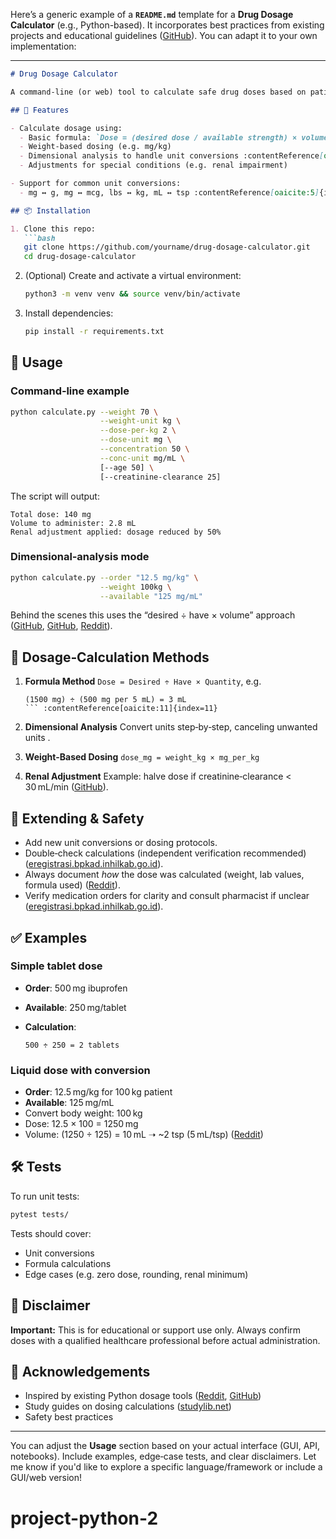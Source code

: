 Here’s a generic example of a **`README.md`** template for a **Drug Dosage Calculator** (e.g., Python-based). It incorporates best practices from existing projects and educational guidelines ([GitHub][1]). You can adapt it to your own implementation:

---

````markdown
# Drug Dosage Calculator

A command‑line (or web) tool to calculate safe drug doses based on patient parameters (weight, age, concentration, units, renal function, etc.).

## 🚀 Features

- Calculate dosage using:
  - Basic formula: `Dose = (desired dose / available strength) × volume` :contentReference[oaicite:3]{index=3}
  - Weight‑based dosing (e.g. mg/kg)
  - Dimensional analysis to handle unit conversions :contentReference[oaicite:4]{index=4}
  - Adjustments for special conditions (e.g. renal impairment)

- Support for common unit conversions:
  - mg ↔ g, mg ↔ mcg, lbs ↔ kg, mL ↔ tsp :contentReference[oaicite:5]{index=5}

## 📦 Installation

1. Clone this repo:  
   ```bash
   git clone https://github.com/yourname/drug-dosage-calculator.git
   cd drug-dosage-calculator
````

2. (Optional) Create and activate a virtual environment:

   ```bash
   python3 -m venv venv && source venv/bin/activate
   ```
3. Install dependencies:

   ```bash
   pip install -r requirements.txt
   ```

## 🧮 Usage

### Command‑line example

```bash
python calculate.py --weight 70 \
                    --weight-unit kg \
                    --dose-per-kg 2 \
                    --dose-unit mg \
                    --concentration 50 \
                    --conc-unit mg/mL \
                    [--age 50] \
                    [--creatinine-clearance 25]
```

The script will output:

```
Total dose: 140 mg
Volume to administer: 2.8 mL
Renal adjustment applied: dosage reduced by 50%
```

### Dimensional‑analysis mode

```bash
python calculate.py --order "12.5 mg/kg" \
                    --weight 100kg \
                    --available "125 mg/mL"
```

Behind the scenes this uses the “desired ÷ have × volume” approach ([GitHub][2], [GitHub][3], [Reddit][4]).

## 🧠 Dosage‑Calculation Methods

1. **Formula Method**
   `Dose = Desired ÷ Have × Quantity`, e.g.

   ````
   (1500 mg) ÷ (500 mg per 5 mL) = 3 mL
   ``` :contentReference[oaicite:11]{index=11}

   ````

2. **Dimensional Analysis**
   Convert units step‑by‑step, canceling unwanted units .

3. **Weight-Based Dosing**
   `dose_mg = weight_kg × mg_per_kg`

4. **Renal Adjustment**
   Example: halve dose if creatinine‐clearance < 30 mL/min ([GitHub][2]).

## 🔧 Extending & Safety

* Add new unit conversions or dosing protocols.
* Double‑check calculations (independent verification recommended) ([eregistrasi.bpkad.inhilkab.go.id][5]).
* Always document *how* the dose was calculated (weight, lab values, formula used) ([Reddit][6]).
* Verify medication orders for clarity and consult pharmacist if unclear ([eregistrasi.bpkad.inhilkab.go.id][5]).

## ✅ Examples

### Simple tablet dose

* **Order**: 500 mg ibuprofen
* **Available**: 250 mg/tablet
* **Calculation**:

  ```
  500 ÷ 250 = 2 tablets
  ```

### Liquid dose with conversion

* **Order**: 12.5 mg/kg for 100 kg patient
* **Available**: 125 mg/mL
* Convert body weight: 100 kg
* Dose: 12.5 × 100 = 1250 mg
* Volume: (1250 ÷ 125) = 10 mL ➝ \~2 tsp (5 mL/tsp) ([Reddit][7])

## 🛠️ Tests

To run unit tests:

```bash
pytest tests/
```

Tests should cover:

* Unit conversions
* Formula calculations
* Edge cases (e.g. zero dose, rounding, renal minimum)

## 📝 Disclaimer

**Important:** This is for educational or support use only. Always confirm doses with a qualified healthcare professional before actual administration.

## 🙏 Acknowledgements

* Inspired by existing Python dosage tools ([Reddit][4], [GitHub][2])
* Study guides on dosing calculations ([studylib.net][8])
* Safety best practices&#x20;

---

You can adjust the **Usage** section based on your actual interface (GUI, API, notebooks). Include examples, edge‑case tests, and clear disclaimers. Let me know if you'd like to explore a specific language/framework or include a GUI/web version!

[1]: https://github.com/Chinuaoku/Drug-Dose-Calculator/blob/main/README.md?utm_source=chatgpt.com "Drug-Dose-Calculator/README.md at main · Chinuaoku/Drug-Dose-Calculator · GitHub"
[2]: https://github.com/Mreghbal/Dosage-Calculation?utm_source=chatgpt.com "GitHub - Mreghbal/Dosage-Calculation: An example of Python code for dosage calculation that takes into account various parameters such as patient weight, age, desired concentration, body surface area (BSA), and creatinine clearance."
[3]: https://github.com/Osimosi/medisafe-dosage-calculation?utm_source=chatgpt.com "GitHub - Osimosi/medisafe-dosage-calculation"
[4]: https://www.reddit.com/r/StudentNurse/comments/1ey6r2g?utm_source=chatgpt.com "Dosage cal"
[5]: https://eregistrasi.bpkad.inhilkab.go.id/dosage-calculation-40-safe-medication-administration-test/?utm_source=chatgpt.com "Dosage Calculation 4.0: Safe Med Test"
[6]: https://www.reddit.com/r/doctorsUK/comments/1bxytjw?utm_source=chatgpt.com "Do you document calculations?"
[7]: https://www.reddit.com/r/StudentNurse/comments/1gjxwrn?utm_source=chatgpt.com "Pharmacology (drug dosage calculations)"
[8]: https://studylib.net/doc/8809610/drug-dosage-calculations?utm_source=chatgpt.com "Drug Dosage Calculations Study Guide"
# project-python-2
